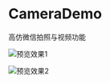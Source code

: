 # CameraDemo
高仿微信拍照与视频功能

![预览效果1](https://github.com/youxiaochen/CameraDemo/blob/master/imgs/1.png)

![预览效果2](https://github.com/youxiaochen/CameraDemo/blob/master/imgs/2.png)
